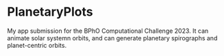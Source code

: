 # PlanetaryPlots

My app submission for the BPhO Computational Challenge 2023. It can animate solar systemn orbits, and can generate planetary spirographs and planet-centric orbits.
